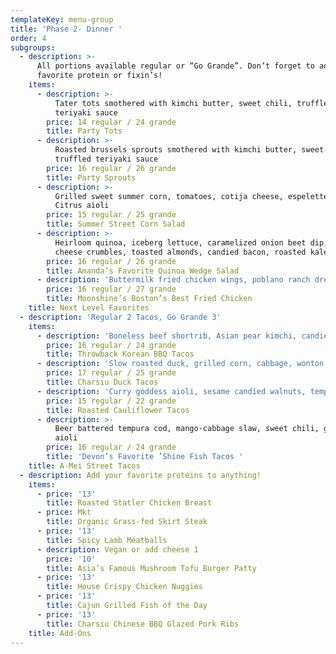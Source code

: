 ```yaml
---
templateKey: menu-group
title: 'Phase 2- Dinner '
order: 4
subgroups:
  - description: >-
      All portions available regular or “Go Grande”. Don’t forget to add your
      favorite protein or fixin’s!
    items:
      - description: >-
          Tater tots smothered with kimchi butter, sweet chili, truffled
          teriyaki sauce
        price: 14 regular / 24 grande
        title: Party Tots
      - description: >-
          Roasted brussels sprouts smothered with kimchi butter, sweet chili,
          truffled teriyaki sauce
        price: 16 regular / 26 grande
        title: Party Sprouts
      - description: >-
          Grilled sweet summer corn, tomatoes, cotija cheese, espelette pepper,
          Citrus aioli
        price: 15 regular / 25 grande
        title: Summer Street Corn Salad
      - description: >-
          Heirloom quinoa, iceberg lettuce, caramelized onion beet dip, blue
          cheese crumbles, toasted almonds, candied bacon, roasted kale
        price: 16 regular / 26 grande
        title: Amanda’s Favorite Quinoa Wedge Salad
      - description: 'Buttermilk fried chicken wings, poblano ranch dressing '
        price: 16 regular / 27 grande
        title: Moonshine’s Boston’s Best Fried Chicken
    title: Next Level Favorites
  - description: 'Regular 2 Tacos, Go Grande 3'
    items:
      - description: 'Boneless beef shortrib, Asian pear kimchi, candied ginger aioli'
        price: 16 regular / 24 grande
        title: Throwback Korean BBQ Tacos
      - description: 'Slow roasted duck, grilled corn, cabbage, wonton crisps'
        price: 17 regular / 25 grande
        title: Charsiu Duck Tacos
      - description: 'Curry goddess aioli, sesame candied walnuts, tempura crunchies'
        price: 15 regular / 22 grande
        title: Roasted Cauliflower Tacos
      - description: >-
          Beer battered tempura cod, mango-cabbage slaw, sweet chili, ginger
          aioli
        price: 16 regular / 24 grande
        title: 'Devon’s Favorite ’Shine Fish Tacos '
    title: A-Mei Street Tacos
  - description: Add your favorite proteins to anything!
    items:
      - price: '13'
        title: Roasted Statler Chicken Breast
      - price: Mkt
        title: Organic Grass-fed Skirt Steak
      - price: '13'
        title: Spicy Lamb Meatballs
      - description: Vegan or add cheese 1
        price: '10'
        title: Asia’s Famous Mushroom Tofu Burger Patty
      - price: '13'
        title: House Crispy Chicken Nuggies
      - price: '13'
        title: Cajun Grilled Fish of the Day
      - price: '13'
        title: Charsiu Chinese BBQ Glazed Pork Ribs
    title: Add-Ons
---
```


